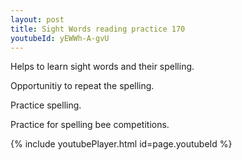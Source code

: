 ```yaml
---
layout: post
title: Sight Words reading practice 170
youtubeId: yEWWh-A-gvU
---
```

 
 
Helps to learn sight words and their spelling.

Opportunitiy to repeat the spelling. 

Practice spelling. 
 
Practice for spelling bee competitions. 
 
{% include youtubePlayer.html id=page.youtubeId %}
 
 
